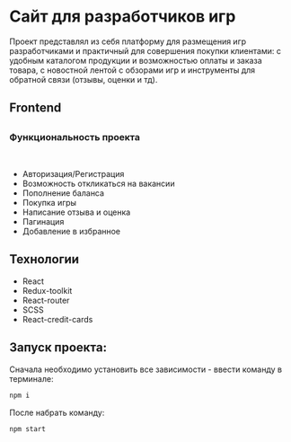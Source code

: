 # Сайт для разработчиков игр

<p>Проект представлял из себя платформу для размещения игр разработчиками и практичный
для совершения покупки клиентами: с удобным каталогом продукции и возможностью оплаты
и заказа товара, с новостной лентой с обзорами игр и инструменты для обратной связи (отзывы,
оценки и тд).</p>

<h2>Frontend<h2/>

### Функциональность проекта

<br>

- Авторизация/Регистрация
- Возможность откликаться на вакансии
- Пополнение баланса
- Покупка игры
- Написание отзыва и оценка
- Пагинация
- Добавление в избранное

## Технологии

- React
- Redux-toolkit
- React-router
- SCSS
- React-credit-cards

## Запуск проекта:

Сначала необходимо установить все зависимости - ввести команду в терминале:

```javascript
npm i
```

После набрать команду:

```javascript
npm start
```

